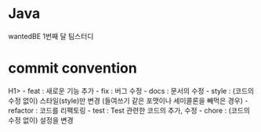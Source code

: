 # Java
wantedBE 1번째 달 팀스터디 

<H1>commit convention</H1>H1>
- feat : 새로운 기능 추가
- fix : 버그 수정
- docs : 문서의 수정
- style : (코드의 수정 없이) 스타일(style)만 변경 (들여쓰기 같은 포맷이나 세미콜론을 빼먹은 경우)
- refactor : 코드를 리팩토링
- test : Test 관련한 코드의 추가, 수정
- chore : (코드의 수정 없이) 설정을 변경
